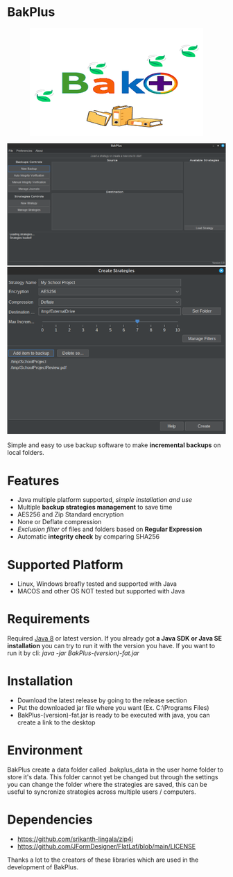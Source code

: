 # BakPlus
<p align="center"><img src="https://github.com/Fedrix42/BakPlus/blob/main/images/GHLogo.png" alt="BakPlus Logo" width="400" height="250"></p>
<img src="https://github.com/Fedrix42/BakPlus/blob/main/images/Dark.png" alt="BakPlus GUI Dark">
<img src="https://github.com/Fedrix42/BakPlus/blob/main/images/strategy.png" alt="Strategy Creation Window">

Simple and easy to use backup software to make **incremental backups** on local folders.

 # Features

 - Java multiple platform supported, *simple installation and use* 
 - Multiple **backup strategies management** to save time
 - AES256 and Zip Standard encryption
 - None or Deflate compression
 - *Exclusion filter* of files and folders based on **Regular Expression**
 - Automatic **integrity check** by comparing SHA256

# Supported Platform

 - Linux, Windows breafly tested and supported with Java
 - MACOS and other OS NOT tested but supported with Java

# Requirements

Required [Java 8](https://www.java.com/it/download/) or latest version.
If you already got **a Java SDK or Java SE installation** you can try to run it with the version you have.
If you want to run it by cli: *java -jar BakPlus-(version)-fat.jar*

# Installation

 - Download the latest release by going to the release section
 - Put the downloaded jar file where you want (Ex. C:\Programs Files\)
 - BakPlus-(version)-fat.jar is ready to be executed with java, you can create a link to the desktop

# Environment

BakPlus create a data folder called .bakplus_data in the user home folder to store it's data.
This folder cannot yet be changed but through the settings you can change the folder where the
strategies are saved, this can be useful to syncronize strategies across multiple users / computers.

# Dependencies
 - https://github.com/srikanth-lingala/zip4j
 - https://github.com/JFormDesigner/FlatLaf/blob/main/LICENSE

Thanks a lot to the creators of these libraries which are used in the development of BakPlus.
